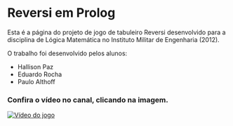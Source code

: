 # Reversi em Prolog

Esta é a página do projeto de jogo de tabuleiro Reversi desenvolvido para a disciplina de Lógica Matemática no Instituto Militar de Engenharia (2012).

O trabalho foi desenvolvido pelos alunos:

* Hallison Paz
* Eduardo Rocha
* Paulo Althoff

### Confira o vídeo no canal, clicando na imagem.

<a href="https://youtu.be/qJED5SIYoM4" target="_blank">
  <img src="https://img.youtube.com/vi/qJED5SIYoM4/maxresdefault.jpg" alt="Vídeo do jogo">
</a>
